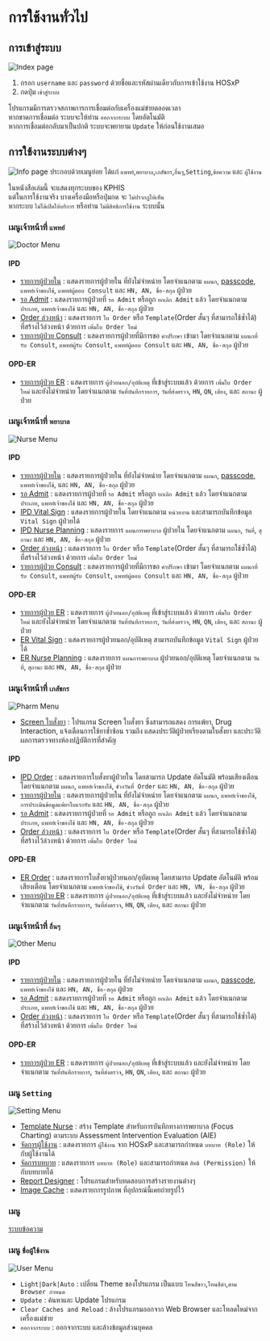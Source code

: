 # การใช้งานทั่วไป

## การเข้าสู่ระบบ
![Index page](images/login.webp)
1. กรอก `username` และ `password` ด้วยชื่อและรหัสผ่านเดียวกับการเข้าใช้งาน HOSxP
1. กดปุ่ม `เข้าสู่ระบบ`

<div class="warning">

โปรแกรมมีการตรวจสภาพการการเชื่อมต่อกับเครื่องแม่ข่ายตลอดเวลา  
หากขาดการเชื่อมต่อ ระบบจะให้ท่าน `ออกจากระบบ` โดยอัตโนมัติ  
หากการเชื่อมต่อกลับมาเป็นปกติ ระบบจะพยายาม `Update` ให้ก่อนใช้งานเสมอ
</div>

## การใช้งานระบบต่างๆ
![Info page](images/info.webp)
ประกอบด้วยเมนูย่อย ได้แก่ `แพทย์`,`พยาบาล`,`เภสัชกร`,`อื่นๆ`,`Setting`,`ข้อความ` และ `ผู้ใช้งาน`
<!-- ANCHOR: service-visibility -->
<div class="warning">

ในหนังสือเล่มนี้ จะแสดงทุกระบบของ KPHIS  
แต่ในการใช้งานจริง บางเครื่องมือหรือปุ่มกด จะ `ไม่ปรากฏให้เห็น`  
หากระบบ `ไม่ได้เปิดให้บริการ` หรือท่าน `ไม่มีสิทธิการใช้งาน` ระบบนั้น
</div>

<!-- ANCHOR_END: service-visibility -->

### เมนูเจ้าหน้าที่ `แพทย์`
![Doctor Menu](images/menu-doctor.webp)
#### IPD
* [รายการผู้ป่วยใน](ipd/search-patient.md) : แสดงรายการผู้ป่วยใน ที่ยังไม่จำหน่าย โดยจำแนกตาม `แผนก`, [passcode](ipd/search-patient.html#ward-passcode), `แพทย์เจ้าของไข้`, `แพทย์ผู้ตอบ Consult` และ `HN, AN, ชื่อ-สกุล` ผู้ป่วย
* [รอ Admit](ipd/pre-admit.md) : แสดงรายการผู้ป่วยที่ `รอ Admit` หรือถูก `ยกเลิก Admit` แล้ว โดยจำแนกตาม `ประเภท`, `แพทย์เจ้าของไข้` และ `HN, AN, ชื่อ-สกุล` ผู้ป่วย
* [Order ล่วงหน้า](ipd/pre-order.md) : แสดงรายการ `ใบ Order` หรือ `Template`(Order สั้นๆ ที่สามารถใช้ซ้ำได้) ที่สร้างไว้ล่วงหน้า ด้วยการ `เพิ่มใบ Order ใหม่`
* [รายการผู้ป่วย Consult](ipd/consult.md) : แสดงรายการผู้ป่วยที่มีการขอ `คำปรึกษา` เข้ามา โดยจำแนกตาม `แผนกที่รับ Consult`, `แพทย์ผู้รับ Consult`, `แพทย์ผู้ตอบ Consult` และ `HN, AN, ชื่อ-สกุล` ผู้ป่วย
#### OPD-ER
* [รายการผู้ป่วย ER](opd-er/order-list.md) : แสดงรายการ `ผู้ป่วยนอก/อุบัติเหตุ` ที่เข้าสู่ระบบแล้ว ด้วยการ `เพิ่มใบ Order ใหม่` และยังไม่จำหน่าย โดยจำแนกตาม `วันที่บันทึกรายการ`, `วันที่ส่งตรวจ`, `HN`, `QN`, `เตียง`, และ `สถานะ` ผู้ป่วย

### เมนูเจ้าหน้าที่ `พยาบาล`
![Nurse Menu](images/menu-nurse.webp)
#### IPD
* [รายการผู้ป่วยใน](ipd/search-patient.md) : แสดงรายการผู้ป่วยใน ที่ยังไม่จำหน่าย โดยจำแนกตาม `แผนก`, [passcode](ipd/search-patient.html#ward-passcode), `แพทย์เจ้าของไข้`, และ `HN, AN, ชื่อ-สกุล` ผู้ป่วย
* [รอ Admit](ipd/pre-admit.md) : แสดงรายการผู้ป่วยที่ `รอ Admit` หรือถูก `ยกเลิก Admit` แล้ว โดยจำแนกตาม `ประเภท`, `แพทย์เจ้าของไข้` และ `HN, AN, ชื่อ-สกุล` ผู้ป่วย
* [IPD Vital Sign](shared/vital-sign.md) : แสดงรายการผู้ป่วยใน โดยจำแนกตาม `หน่วยงาน` และสามารถบันทึกข้อมูล `Vital Sign` ผู้ป่วยได้
* [IPD Nurse Planning](ipd/nurse-planning.md) : แสดงรายการ `แผนการพยาบาล` ผู้ปวยใน โดยจำแนกตาม `แผนก`, `วันที่`, `สุถานะ` และ `HN, AN, ชื่อ-สกุล` ผู้ป่วย
* [Order ล่วงหน้า](ipd/pre-order.md) : แสดงรายการ `ใบ Order` หรือ `Template`(Order สั้นๆ ที่สามารถใช้ซ้ำได้) ที่สร้างไว้ล่วงหน้า ด้วยการ `เพิ่มใบ Order ใหม่`
* [รายการผู้ป่วย Consult](ipd/consult.md) : แสดงรายการผู้ป่วยที่มีการขอ `คำปรึกษา` เข้ามา โดยจำแนกตาม `แผนกที่รับ Consult`, `แพทย์ผู้รับ Consult`, `แพทย์ผู้ตอบ Consult` และ `HN, AN, ชื่อ-สกุล` ผู้ป่วย
#### OPD-ER
* [รายการผู้ป่วย ER](opd-er/order-list.md) : แสดงรายการ `ผู้ป่วยนอก/อุบัติเหตุ` ที่เข้าสู่ระบบแล้ว ด้วยการ `เพิ่มใบ Order ใหม่` และยังไม่จำหน่าย โดยจำแนกตาม `วันที่บันทึกรายการ`, `วันที่ส่งตรวจ`, `HN`, `QN`, `เตียง`, และ `สถานะ` ผู้ป่วย
* [ER Vital Sign](shared/vital-sign.md) : แสดงรายการผู้ป่วยนอก/อุบัติเหตุ สามารถบันทึกข้อมูล `Vital Sign` ผู้ป่วยได้
* [ER Nurse Planning](opd-er/nurse-planning.md) : แสดงรายการ `แผนการพยาบาล` ผู้ปวยนอก/อุบัติเหตุ โดยจำแนกตาม `วันที่`, `สุถานะ` และ `HN, AN, ชื่อ-สกุล` ผู้ป่วย

### เมนูเจ้าหน้าที่ `เภสัชกร` 
![Pharm Menu](images/menu-pharm.webp)
* [Screen ใบสั่งยา](shared/prescription-screen.md) : โปรแกรม Screen ใบสั่งยา ซึ่งสามารถแสดง การแพ้ยา, Drug Interaction, แจ้งเตือนการใช้ยาซ้ำซ้อน รวมถึง แสดงประวัติผู้ป่วยเรียงตามใบสั่งยา และประวัติผลการตรวจทางห้องปฏิบัติการที่สำคัญ
#### IPD
* [IPD Order](ipd/order-pharmacy.md) : แสดงรายการใบสั่งยาผู้ป่วยใน โดยสามารถ Update อัตโนมัติ พร้อมเสียงเตือน โดยจำแนกตาม `แผนก`, `แพทย์เจ้าของไข้`, `ช่วงวันที่ Order` และ `HN, AN, ชื่อ-สกุล` ผู้ป่วย
* [รายการผู้ป่วยใน](ipd/search-patient.md) : แสดงรายการผู้ป่วยใน ที่ยังไม่จำหน่าย โดยจำแนกตาม `แผนก`, `แพทย์เจ้าของไข้`, `การประเมินข้อมูลแพ้ยาใบแรกรับ` และ `HN, AN, ชื่อ-สกุล` ผู้ป่วย
* [รอ Admit](ipd/pre-admit.md) : แสดงรายการผู้ป่วยที่ `รอ Admit` หรือถูก `ยกเลิก Admit` แล้ว โดยจำแนกตาม `ประเภท`, `แพทย์เจ้าของไข้` และ `HN, AN, ชื่อ-สกุล` ผู้ป่วย
* [Order ล่วงหน้า](ipd/pre-order.md) : แสดงรายการ `ใบ Order` หรือ `Template`(Order สั้นๆ ที่สามารถใช้ซ้ำได้) ที่สร้างไว้ล่วงหน้า ด้วยการ `เพิ่มใบ Order ใหม่`
#### OPD-ER
* [ER Order](opd-er/order-pharmacy.md) : แสดงรายการใบสั่งยาผู้ป่วยนอก/อุบัตเหตุ โดยสามารถ Update อัตโนมัติ พร้อมเสียงเตือน โดยจำแนกตาม `แพทย์เจ้าของไข้`, `ช่วงวันที่ Order` และ `HN, VN, ชื่อ-สกุล` ผู้ป่วย
* [รายการผู้ป่วย ER](opd-er/order-list.md) : แสดงรายการ `ผู้ป่วยนอก/อุบัติเหตุ` ที่เข้าสู่ระบบแล้ว และยังไม่จำหน่าย โดยจำแนกตาม `วันที่บันทึกรายการ`, `วันที่ส่งตรวจ`, `HN`, `QN`, `เตียง`, และ `สถานะ` ผู้ป่วย

### เมนูเจ้าหน้าที่ `อื่นๆ`  
![Other Menu](images/menu-other.webp)
#### IPD
* [รายการผู้ป่วยใน](ipd/search-patient.md) : แสดงรายการผู้ป่วยใน ที่ยังไม่จำหน่าย โดยจำแนกตาม `แผนก`, [passcode](ipd/search-patient.html#ward-passcode), `แพทย์เจ้าของไข้` และ `HN, AN, ชื่อ-สกุล` ผู้ป่วย
* [รอ Admit](ipd/pre-admit.md) : แสดงรายการผู้ป่วยที่ `รอ Admit` หรือถูก `ยกเลิก Admit` แล้ว โดยจำแนกตาม `ประเภท`, `แพทย์เจ้าของไข้` และ `HN, AN, ชื่อ-สกุล` ผู้ป่วย
* [Order ล่วงหน้า](ipd/pre-order.md) : แสดงรายการ `ใบ Order` หรือ `Template`(Order สั้นๆ ที่สามารถใช้ซ้ำได้) ที่สร้างไว้ล่วงหน้า ด้วยการ `เพิ่มใบ Order ใหม่`
#### OPD-ER
* [รายการผู้ป่วย ER](opd-er/order-list.md) : แสดงรายการ `ผู้ป่วยนอก/อุบัติเหตุ` ที่เข้าสู่ระบบแล้ว และยังไม่จำหน่าย โดยจำแนกตาม `วันที่บันทึกรายการ`, `วันที่ส่งตรวจ`, `HN`, `QN`, `เตียง`, และ `สถานะ` ผู้ป่วย

### เมนู `Setting` 
![Setting Menu](images/menu-setting.webp)
* [Template Nurse](other/template-nurse.md) : สร้าง Template สำหรับการบันทึกทางการพยาบาล (Focus Charting) ตามระบบ Assessment Intervention Evaluation (AIE)
* [จัดการผู้ใช้งาน](other/user-list.md) : แสดงรายการ `ผู้ใช้งาน` จาก HOSxP และสามารถกำหนด `บทบาท (Role)` ให้กับผู้ใช้งานได้
* [จัดการบทบาท](other/permission-list.md) : แสดงรายการ `บทบาท (Role)` และสามารถกำหนด `สิทธิ (Permission)` ให้กับบทบาทได้
* [Report Designer](extra/report-designer.md) : โปรแกรมสำหรับทดสอบการสร้างรายงานต่างๆ
* [Image Cache](extra/image.md) : แสดงรายการรูปภาพ ที่อุปกรณ์นี้เคยถ่ายรูปไว้

### เมนู <i class="fa fa-envelope"></i>
[ระบบข้อความ](extra/message.md)

### เมนู `ชื่อผู้ใช้งาน`  
![User Menu](images/menu-user.webp)
* `Light|Dark|Auto` : เปลี่ยน Theme ของโปรแกรม เป็นแบบ `โทนสีขาว`,`โทนสีดำ`,`ตาม Browser กำหนด`
* `Update` : ค้นหาและ Update โปรแกรม 
* `Clear Caches and Reload` : ล้างโปรแกรมออกจาก Web Browser และโหลดใหม่จากเครื่องแม่ข่าย
* `ออกจากระบบ` : ออกจากระบบ และล้างข้อมูลส่วนบุคคล
